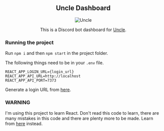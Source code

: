 <div align = "center">

## **Uncle Dashboard**

![Uncle](https://imgur.com/Ovj9FtF.png)

This is a Discord bot dashboard for [Uncle](https://github.com/rorro/uncle).

</div>

### Running the project

Run `npm i` and then `npm start` in the project folder.

The following things need to be in your `.env` file.

```
REACT_APP_LOGIN_URL={login_url}
REACT_APP_API_URL=http://localhost
REACT_APP_API_PORT=7373
```

Generate a login URL from [here](https://discord.com/developers).

### WARNING

I'm using this project to learn React. Don't read this code to learn, there are many mistakes in this code and there are plenty more to be made. Learn from [here](https://reactjs.org/docs/getting-started.html) instead.
